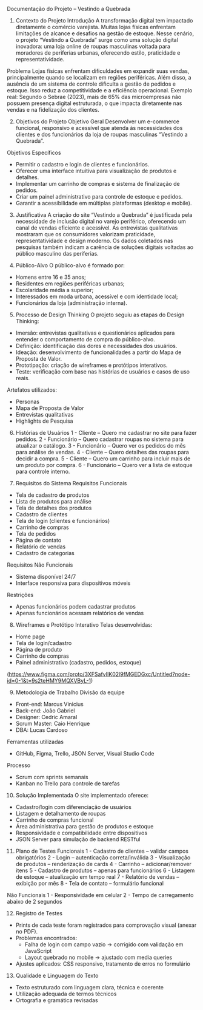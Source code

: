 Documentação do Projeto – Vestindo a Quebrada

1. Contexto do Projeto
Introdução
A transformação digital tem impactado diretamente o comércio varejista. Muitas lojas físicas enfrentam limitações de alcance e desafios na gestão de estoque. Nesse cenário, o projeto “Vestindo a Quebrada” surge como uma solução digital inovadora: uma loja online de roupas masculinas voltada para moradores de periferias urbanas, oferecendo estilo, praticidade e representatividade.

Problema
Lojas físicas enfrentam dificuldades em expandir suas vendas, principalmente quando se localizam em regiões periféricas. Além disso, a ausência de um sistema de controle dificulta a gestão de pedidos e estoque. Isso reduz a competitividade e a eficiência operacional.
Exemplo real: Segundo o Sebrae (2023), mais de 65% das microempresas não possuem presença digital estruturada, o que impacta diretamente nas vendas e na fidelização dos clientes.

2. Objetivos do Projeto
Objetivo Geral
Desenvolver um e-commerce funcional, responsivo e acessível que atenda às necessidades dos clientes e dos funcionários da loja de roupas masculinas “Vestindo a Quebrada”.

Objetivos Específicos
- Permitir o cadastro e login de clientes e funcionários.
- Oferecer uma interface intuitiva para visualização de produtos e detalhes.
- Implementar um carrinho de compras e sistema de finalização de pedidos.
- Criar um painel administrativo para controle de estoque e pedidos.
- Garantir a acessibilidade em múltiplas plataformas (desktop e mobile).

3. Justificativa
A criação do site “Vestindo a Quebrada” é justificada pela necessidade de inclusão digital no varejo periférico, oferecendo um canal de vendas eficiente e acessível. As entrevistas qualitativas mostraram que os consumidores valorizam praticidade, representatividade e design moderno. Os dados coletados nas pesquisas também indicam a carência de soluções digitais voltadas ao público masculino das periferias.

4. Público-Alvo
O público-alvo é formado por:
- Homens entre 16 e 35 anos;
- Residentes em regiões periféricas urbanas;
- Escolaridade média a superior;
- Interessados em moda urbana, acessível e com identidade local;
- Funcionários da loja (administração interna).

5. Processo de Design Thinking
O projeto seguiu as etapas do Design Thinking:
- Imersão: entrevistas qualitativas e questionários aplicados para entender o comportamento de compra do público-alvo.
- Definição: identificação das dores e necessidades dos usuários.
- Ideação: desenvolvimento de funcionalidades a partir do Mapa de Proposta de Valor.
- Prototipação: criação de wireframes e protótipos interativos.
- Teste: verificação com base nas histórias de usuários e casos de uso reais.

Artefatos utilizados:
- Personas
- Mapa de Proposta de Valor
- Entrevistas qualitativas
- Highlights de Pesquisa

6. Histórias de Usuários
1 - Cliente – Quero me cadastrar no site para fazer pedidos.
2 - Funcionário – Quero cadastrar roupas no sistema para atualizar o catálogo.
3 - Funcionário – Quero ver os pedidos do mês para análise de vendas.
4 - Cliente – Quero detalhes das roupas para decidir a compra.
5 - Cliente – Quero um carrinho para incluir mais de um produto por compra.
6 - Funcionário – Quero ver a lista de estoque para controle interno.

7. Requisitos do Sistema
Requisitos Funcionais
- Tela de cadastro de produtos
- Lista de produtos para análise
- Tela de detalhes dos produtos
- Cadastro de clientes
- Tela de login (clientes e funcionários)
- Carrinho de compras
- Tela de pedidos
- Página de contato
- Relatório de vendas
- Cadastro de categorias

Requisitos Não Funcionais
- Sistema disponível 24/7
- Interface responsiva para dispositivos móveis

Restrições
- Apenas funcionários podem cadastrar produtos
- Apenas funcionários acessam relatórios de vendas

8. Wireframes e Protótipo Interativo
Telas desenvolvidas:
- Home page
- Tela de login/cadastro
- Página de produto
- Carrinho de compras
- Painel administrativo (cadastro, pedidos, estoque)

(https://www.figma.com/proto/3XFSafvIIK02l9fMGEDGxc/Untitled?node-id=0-1&t=9s2teHMY9MQXVByL-1)

9. Metodologia de Trabalho
Divisão da equipe
- Front-end: Marcus Vinicius
- Back-end: João Gabriel
- Designer: Cedric Amaral
- Scrum Master: Caio Henrique
- DBA: Lucas Cardoso

Ferramentas utilizadas
- GitHub, Figma, Trello, JSON Server, Visual Studio Code

Processo
- Scrum com sprints semanais
- Kanban no Trello para controle de tarefas

10. Solução Implementada
O site implementado oferece:
- Cadastro/login com diferenciação de usuários
- Listagem e detalhamento de roupas
- Carrinho de compras funcional
- Área administrativa para gestão de produtos e estoque
- Responsividade e compatibilidade entre dispositivos
- JSON Server para simulação de backend RESTful

11. Plano de Testes
Funcionais
1 - Cadastro de clientes – validar campos obrigatórios
2 - Login – autenticação correta/inválida
3 - Visualização de produtos – renderização de cards
4 - Carrinho – adicionar/remover itens
5 - Cadastro de produtos – apenas para funcionários
6 - Listagem de estoque – atualização em tempo real
7 - Relatório de vendas – exibição por mês
8 - Tela de contato – formulário funcional

Não Funcionais
1 - Responsividade em celular
2 - Tempo de carregamento abaixo de 2 segundos
  
12. Registro de Testes
- Prints de cada teste foram registrados para comprovação visual (anexar no PDF).
- Problemas encontrados:
  - Falha de login com campo vazio → corrigido com validação em JavaScript
  - Layout quebrado no mobile → ajustado com media queries
- Ajustes aplicados: CSS responsivo, tratamento de erros no formulário
  
13. Qualidade e Linguagem do Texto
- Texto estruturado com linguagem clara, técnica e coerente
- Utilização adequada de termos técnicos
- Ortografia e gramática revisadas
